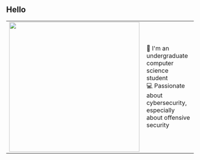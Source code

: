 ## **Hello**
  
<table style="border:none">
<tr>
  <td style="vertical-align: top">
    <img align="left" width="350" height="350" src="https://github.com/Johnchauyu/johnchauyu/blob/main/Shiba.gif" width="45%" height="45%"/>
  </td>
  
  <td>
    🎒  I'm an undergraduate computer science student
    <br />
    💻  Passionate about cybersecurity, especially about offensive security
    <br />
    

  </td>
</tr>
</table>

<!--
**Johnchauyu/johnchauyu** is a ✨ _special_ ✨ repository because its `README.md` (this file) appears on your GitHub profile.

Here are some ideas to get you started:

- 🔭 I’m currently working on ...
- 🌱 I’m currently learning ...
- 👯 I’m looking to collaborate on ...
- 🤔 I’m looking for help with ...
- 💬 Ask me about ...
- 📫 How to reach me: ...
- 😄 Pronouns: ...
- ⚡ Fun fact: ...
-->

